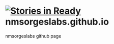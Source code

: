 [![Stories in Ready](https://badge.waffle.io/nmsorgeslabs/nmsorgeslabs.github.io.png?label=ready&title=Ready)](https://waffle.io/nmsorgeslabs/nmsorgeslabs.github.io)
nmsorgeslabs.github.io
======================

nmsorgeslabs github page
